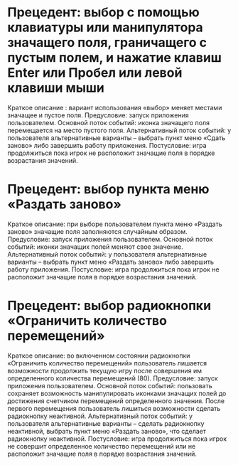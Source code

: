 ﻿# Прецедент: выбор с помощью клавиатуры или манипулятора значащего поля, граничащего с пустым полем, и нажатие клавиш Enter или Пробел или левой клавиши мыши	
	
Краткое описание : 
вариант использования «выбор» меняет местами значащее и пустое поля.
Предусловие: запуск приложения пользователем.
Основной поток событий: иконка значащего поля перемещается на место пустого поля.
Альтернативный поток событий: у пользователя альтернативные варианты – выбрать пункт меню 	«Сдать заново» либо завершить работу приложения.
Постусловие: игра продолжиться пока игрок не расположит значащие поля в порядке возрастания значений.

# Прецедент: выбор пункта меню «Раздать заново»

Краткое описание: при выборе пользователем пункта меню «Раздать заново» значащие поля заполняются случайным образом.
Предусловие: запуск приложения пользователем.
Основной поток событий: иконки значащих полей меняют свое значение.
Альтернативный поток событий: у пользователя альтернативные варианты – выбрать пункт меню «Раздать заново» либо завершить работу приложения.
Постусловие: игра продолжиться пока игрок не расположит значащие поля в порядке возрастания значений.
 
# Прецедент: выбор радиокнопки «Ограничить количество перемещений»
Краткое описание: во включенном состоянии радиокнопки «Ограничить количество перемещений» пользователь лишается возможности продолжить текущую игру после совершения им определенного количества перемещений (80).
Предусловие: запуск приложения пользователем.
Основной поток событий: пользовать сохраняет возможность манипулировать иконками значащих полей до достижения счетчиком перемещений определенного значения. После первого перемещения пользователь лишиться возможности сделать радиокнопку неактивной.
Альтернативный поток событий: у пользователя альтернативные варианты – сделать радиокнопку неактивной, выбрать пункт меню «Раздать заново», что сделает радиокнопку неактивной. 
Постусловие: игра продолжиться пока игрок не совершит определенное количество перемещений или не расположит значащие поля в порядке возрастания значений.
